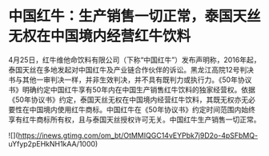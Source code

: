 # 中国红牛：生产销售一切正常，泰国天丝无权在中国境内经营红牛饮料

4月25日，红牛维他命饮料有限公司（下称“中国红牛”）发布声明称，2016年起，泰国天丝在多地发起对中国红牛及产业链合作伙伴的诉讼。黑龙江高院12号判决书与其他一审判决一样，并非生效判决，并不具有既判力或执行力。《50年协议书》明确约定中国红牛享有50年内在中国生产销售红牛饮料的独家经营权。依据《50年协议书》约定，泰国天丝无权在中国境内经营红牛饮料，其既无权亦无必要性在中国境内使用红牛商标。中国红牛在《50年协议书》约定时间范围内始终享有红牛商标所有权，且与泰国天丝授权许可无关。中国红牛生产销售一切正常。

![](https://inews.gtimg.com/om_bt/OtMMIQGC14vEYPbk7j9D2o-4pSFbMQ-
uYfyp2pEHkNH1kAA/1000)


